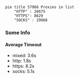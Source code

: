 
```mermaid
pie title 57966 Proxies in list
    "HTTP" : 26675
    "HTTPS": 8629
    "SOCKS" : 29968
```

### Some Info
#### Average Timeout

- mixed: 3.6s
- http: 1.8s
- https: 8.2s
- socks: 5.1s